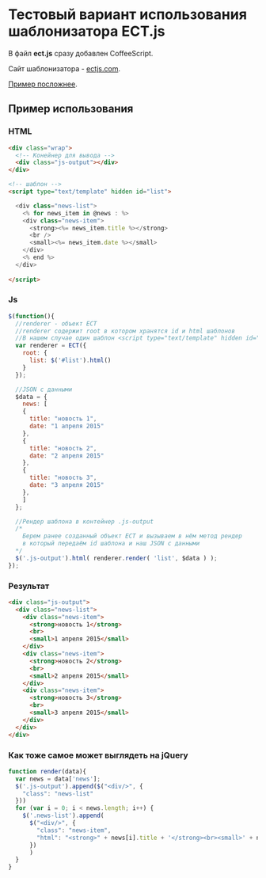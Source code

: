 # Тестовый вариант использования шаблонизатора ECT.js

В файл **ect.js** сразу добавлен CoffeeScript.

Сайт шаблонизатора - [ectjs.com](http://ectjs.com/).

[Пример посложнее](https://github.com/brainmurder/ect-js-test).

## Пример использования

### HTML

```html
<div class="wrap">
  <!-- Конейнер для вывода -->
  <div class="js-output"></div>
</div>

<!-- шаблон -->
<script type="text/template" hidden id="list">

  <div class="news-list">
    <% for news_item in @news : %>
    <div class="news-item">
      <strong><%= news_item.title %></strong>
      <br />
      <small><%= news_item.date %></small>
    </div>
    <% end %>
  </div>
  
</script>
```

### Js

```js
$(function(){
  //renderer - объект ECT
  //renderer содержит root в котором хранятся id и html шаблонов
  //В нашем случае один шаблон <script type="text/template" hidden id="list">
  var renderer = ECT({ 
    root: {
      list: $('#list').html()
    }
  });

  //JSON с данными
  $data = {
    news: [
    {
      title: "новость 1",
      date: "1 апреля 2015"
    },
    {
      title: "новость 2",
      date: "2 апреля 2015"
    },
    {
      title: "новость 3",
      date: "3 апреля 2015"
    },
    ]
  };

  //Рендер шаблона в контейнер .js-output
  /*
    Берем ранее созданный объект ECT и вызываем в нём метод рендер 
    в который передаём id шаблона и наш JSON с данными
  */
  $('.js-output').html( renderer.render( 'list', $data ) );
});
```

### Результат

```html
<div class="js-output">    
  <div class="news-list">
    <div class="news-item">
      <strong>новость 1</strong>
      <br>
      <small>1 апреля 2015</small>
    </div>
    <div class="news-item">
      <strong>новость 2</strong>
      <br>
      <small>2 апреля 2015</small>
    </div>
    <div class="news-item">
      <strong>новость 3</strong>
      <br>
      <small>3 апреля 2015</small>
    </div>
  </div>
</div>
```

### Как тоже самое может выглядеть на jQuery

```js
function render(data){
  var news = data['news'];
  $('.js-output').append($("<div/>", {
    "class": "news-list"
  }))
  for (var i = 0; i < news.length; i++) {
    $('.news-list').append(
      $("<div/>", {
        "class": "news-item",
        "html": "<strong>" + news[i].title + '</strong><br><small>' + news[i].date + '</small>'
      })
      )
  }
}
```
